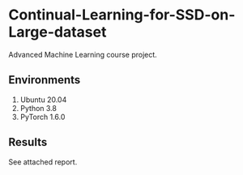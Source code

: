 # Continual-Learning-for-SSD-on-Large-dataset
Advanced Machine Learning course project. 
## Environments  
1. Ubuntu 20.04
2. Python 3.8
3. PyTorch 1.6.0
## Results
See attached report.


